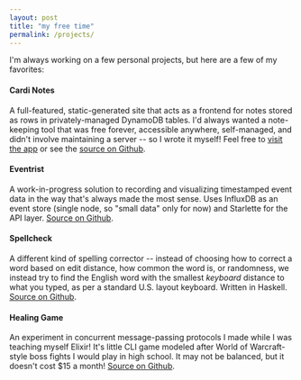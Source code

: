 ```yaml
---
layout: post
title: "my free time"
permalink: /projects/
---
```


I'm always working on a few personal projects, but here are a few of my favorites:

#### Cardi Notes
A full-featured, static-generated site that acts as a frontend for notes stored as rows in privately-managed DynamoDB tables. I'd always wanted a note-keeping tool that was free forever, accessible anywhere, self-managed, and didn't involve maintaining a server -- so I wrote it myself! Feel free to [visit the app](https://www.cardinotes.app) or see the [source on Github](https://github.com/pickledish/cardi).

#### Eventrist
A work-in-progress solution to recording and visualizing timestamped event data in the way that's always made the most sense. Uses InfluxDB as an event store (single node, so "small data" only for now) and Starlette for the API layer. [Source on Github](https://github.com/pickledish/eventrist).

#### Spellcheck
A different kind of spelling corrector -- instead of choosing how to correct a word based on edit distance, how common the word is, or randomness, we instead try to find the English word with the smallest _keyboard_ distance to what you typed, as per a standard U.S. layout keyboard. Written in Haskell. [Source on Github](https://github.com/pickledish/spellcheck).

#### Healing Game
An experiment in concurrent message-passing protocols I made while I was teaching myself Elixir! It's little CLI game modeled after World of Warcraft-style boss fights I would play in high school. It may not be balanced, but it doesn't cost $15 a month! [Source on Github](https://github.com/pickledish/heal).
